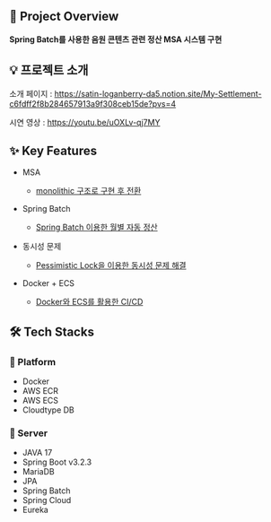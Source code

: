 
## 👋 Project Overview

**Spring Batch를 사용한 음원 콘텐츠 관련 정산 MSA 시스템 구현**

<h2 id="features"> 💡 프로젝트 소개 </h2>

소개 페이지 : https://satin-loganberry-da5.notion.site/My-Settlement-c6fdff2f8b284657913a9f308ceb15de?pvs=4

시연 영상 : https://youtu.be/uOXLv-qj7MY

<h2 id="features"> ✨ Key Features </h2>

- MSA
  - [monolithic 구조로 구현 후 전환](https://velog.io/@bluesun147/series/MSA-%EC%A0%84%ED%99%98)
    
- Spring Batch
  - [Spring Batch 이용한 월별 자동 정산](https://velog.io/@bluesun147/spring-batch-u0yaoyhr)

- 동시성 문제
  - [Pessimistic Lock을 이용한 동시성 문제 해결](https://velog.io/@bluesun147/MSA%EC%97%90%EC%84%9C%EC%9D%98-%EB%8F%99%EC%8B%9C%EC%84%B1)

- Docker + ECS
  - [Docker와 ECS를 활용한 CI/CD](https://velog.io/@bluesun147/Docker-ECS)
 
<h2 id="stacks"> 🛠️  Tech Stacks </h2>


### 🚉 Platform

- Docker
- AWS ECR
- AWS ECS
- Cloudtype DB

### 🦾 Server

- JAVA 17
- Spring Boot v3.2.3
- MariaDB
- JPA
- Spring Batch
- Spring Cloud
- Eureka
